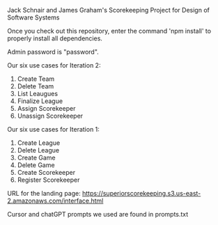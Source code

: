 Jack Schnair and James Graham's Scorekeeping Project for Design of Software Systems

Once you check out this repository, enter the command 'npm install' to properly install all dependencies.

Admin password is "password".

Our six use cases for Iteration 2:
1. Create Team
2. Delete Team
3. List Leaugues
4. Finalize League
5. Assign Scorekeeper
6. Unassign Scorekeeper

Our six use cases for Iteration 1:
1. Create League
2. Delete League
3. Create Game
4. Delete Game
5. Create Scorekeeper
6. Register Scorekeeper

URL for the landing page: https://superiorscorekeeping.s3.us-east-2.amazonaws.com/interface.html

Cursor and chatGPT prompts we used are found in prompts.txt